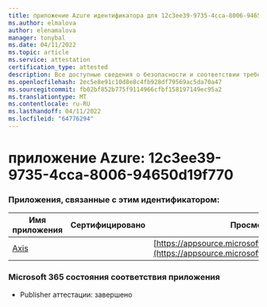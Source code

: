 ```yaml
---
title: приложение Azure идентификатора для 12c3ee39-9735-4cca-8006-94650d19f770
ms.author: elmalova
author: elenamalova
manager: tonybal
ms.date: 04/11/2022
ms.topic: article
ms.service: attestation
certification_type: attested
description: Все доступные сведения о безопасности и соответствии требованиям для 12c3ee39-9735-4cca-8006-94650d19f770.
ms.openlocfilehash: 2ec5e8e91c10d8e8c4fb928df79569ac5da70a47
ms.sourcegitcommit: fb02bf852b775f9114966cfbf158197149ec95a2
ms.translationtype: MT
ms.contentlocale: ru-RU
ms.lasthandoff: 04/11/2022
ms.locfileid: "64776294"
---
```

# <a name="azure-app-id-12c3ee39-9735-4cca-8006-94650d19f770"></a>приложение Azure: 12c3ee39-9735-4cca-8006-94650d19f770


### <a name="apps-associated-with-this-id"></a>Приложения, связанные с этим идентификатором:
| **Имя приложения** | **Сертифицировано** | **Просмотр в AppSource** |
|--------------|---------------|-----------------------|
| [Axis](../forward/WA200003932.md) |  | [https://appsource.microsoft.com/product/office/WA200003932](https://appsource.microsoft.com/product/office/WA200003932) |

### <a name="microsoft-365-app-compliance-status"></a>Microsoft 365 состояния соответствия приложения
- Publisher аттестации: завершено
